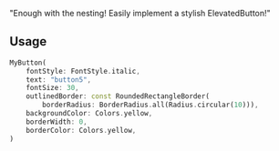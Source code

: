 <!--
This README describes the package. If you publish this package to pub.dev,
this README's contents appear on the landing page for your package.

For information about how to write a good package README, see the guide for
[writing package pages](https://dart.dev/guides/libraries/writing-package-pages).

For general information about developing packages, see the Dart guide for
[creating packages](https://dart.dev/guides/libraries/create-library-packages)
and the Flutter guide for
[developing packages and plugins](https://flutter.dev/developing-packages).
-->

"Enough with the nesting! Easily implement a stylish ElevatedButton!"

## Usage

```dart
MyButton(
    fontStyle: FontStyle.italic,
    text: "button5",
    fontSize: 30,
    outlinedBorder: const RoundedRectangleBorder(
        borderRadius: BorderRadius.all(Radius.circular(10))),
    backgroundColor: Colors.yellow,
    borderWidth: 0,
    borderColor: Colors.yellow,
)
```
